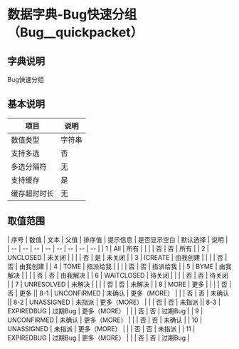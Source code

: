 # 数据字典-Bug快速分组（Bug__quickpacket）
## 字典说明
Bug快速分组

## 基本说明
| 项目 | 说明 |
| -- | -- |
| 数值类型 | 字符串 |
| 支持多选 | 否 |
| 多选分隔符 | 无 |
| 支持缓存 | 是 |
| 缓存超时时长 | 无 |

## 取值范围
| 序号 | 数值 | 文本 | 父值 | 排序值 | 提示信息 | 是否显示空白 | 默认选择 | 说明 |
| -- | -- | -- | -- | -- | -- | -- | -- |
| 1 | All | 所有 |  |  |  | 否 | 否 | 所有 |
| 2 | UNCLOSED | 未关闭 |  |  |  | 否 | 是 | 未关闭 |
| 3 | ICREATE | 由我创建 |  |  |  | 否 | 否 | 由我创建 |
| 4 | TOME | 指派给我 |  |  |  | 否 | 否 | 指派给我 |
| 5 | BYME | 由我解决 |  |  |  | 否 | 否 | 由我解决 |
| 6 | WAITCLOSED | 待关闭 |  |  |  | 否 | 否 | 待关闭 |
| 7 | UNRESOLVED | 未解决 |  |  |  | 否 | 否 | 未解决 |
| 8 | MORE | 更多 |  |  |  | 否 | 否 | 更多 || 8-1 | UNCONFIRMED | 未确认 | 更多（MORE） |  |  | 否 | 否 | 未确认 || 8-2 | UNASSIGNED | 未指派 | 更多（MORE） |  |  | 否 | 否 | 未指派 || 8-3 | EXPIREDBUG | 过期Bug | 更多（MORE） |  |  | 否 | 否 | 过期Bug |
| 9 | UNCONFIRMED | 未确认 | 更多（MORE） |  |  | 否 | 否 | 未确认 |
| 10 | UNASSIGNED | 未指派 | 更多（MORE） |  |  | 否 | 否 | 未指派 |
| 11 | EXPIREDBUG | 过期Bug | 更多（MORE） |  |  | 否 | 否 | 过期Bug |

